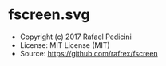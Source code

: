 fscreen.svg
===========
* Copyright (c) 2017 Rafael Pedicini
* License: MIT License (MIT)
* Source: https://github.com/rafrex/fscreen
